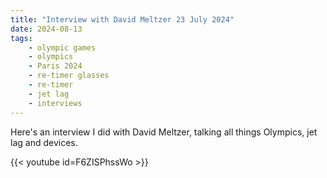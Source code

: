 ```yaml
---
title: "Interview with David Meltzer 23 July 2024"
date: 2024-08-13
tags:
    - olympic games
    - olympics
    - Paris 2024
    - re-timer glasses
    - re-timer
    - jet lag
    - interviews
---
```


Here's an interview I did with David Meltzer, talking all things Olympics, jet lag and devices.

{{< youtube id=F6ZISPhssWo >}}
